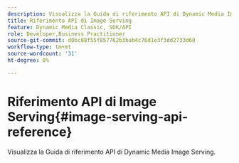 ```yaml
---
description: Visualizza la Guida di riferimento API di Dynamic Media Image Serving.
title: Riferimento API di Image Serving
feature: Dynamic Media Classic, SDK/API
role: Developer,Business Practitioner
source-git-commit: d0bc88f55f857762b3bab4c76d1e3f3dd2733d60
workflow-type: tm+mt
source-wordcount: '31'
ht-degree: 0%

---
```



# Riferimento API di Image Serving{#image-serving-api-reference}

Visualizza la Guida di riferimento API di Dynamic Media Image Serving.

